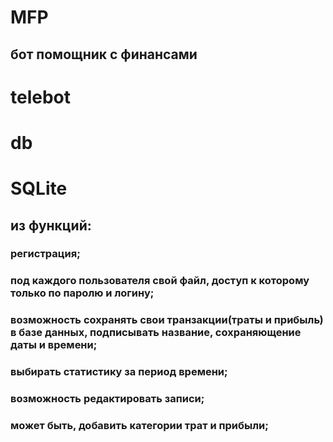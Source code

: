 # MFP
## бот помощник  с финансами
# telebot
# db
# SQLite
## из функций:
### регистрация;
### под каждого пользователя свой файл, доступ к которому только по паролю и логину;
### возможность сохранять свои транзакции(траты и прибыль) в базе данных, подписывать название, сохраняющение даты и времени;
### выбирать статистику за период времени;
### возможность редактировать записи;
### может быть, добавить категории трат и прибыли;

